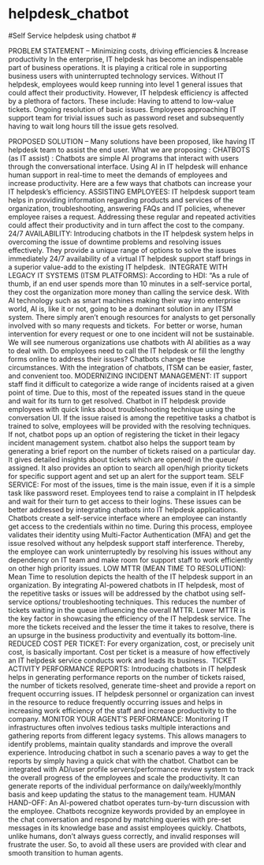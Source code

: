 # helpdesk_chatbot

#Self Service helpdesk using chatbot #

PROBLEM STATEMENT –
Minimizing costs, driving efficiencies & Increase productivity
In the enterprise, IT helpdesk has become an indispensable part of business operations. It is playing a critical role in supporting business users with uninterrupted technology services.
Without IT helpdesk, employees would keep running into level 1 general issues that could affect their productivity.
However, IT helpdesk efficiency is affected by a plethora of factors. These include:
Having to attend to low-value tickets.
Ongoing resolution of basic issues.
Employees approaching IT support team for trivial issues such as password reset and subsequently having to wait long hours till the issue gets resolved.


PROPOSED SOLUTION –
Many solutions have been proposed, like having IT helpdesk team to assist the end user.
What we are proposing :
CHATBOTS (as IT assist) :
Chatbots are simple AI programs that interact with users through the conversational interface.
Using AI in IT helpdesk will enhance human support in real-time to meet the demands of employees and increase productivity. Here are a few ways that chatbots can increase your IT helpdesk’s efficiency.
ASSISTING EMPLOYEES:
IT helpdesk support team helps in providing information regarding products and services of the organization, troubleshooting, answering FAQs and IT policies, whenever employee raises a request. Addressing these regular and repeated activities could affect their productivity and in turn affect the cost to the company.
24/7 AVAILABILITY:
Introducing chatbots in the IT helpdesk system helps in overcoming the issue of downtime problems and resolving issues effectively. They provide a unique range of options to solve the issues immediately
24/7 availability of a virtual IT helpdesk support staff brings in a superior value-add to the existing IT helpdesk.  
INTEGRATE WITH LEGACY IT SYSTEMS (ITSM PLATFORMS):
According to HDI: “As a rule of thumb, if an end user spends more than 10 minutes in a self-service portal, they cost the organization more money than calling the service desk.
With AI technology such as smart machines making their way into enterprise world, AI is, like it or not, going to be a dominant solution in any ITSM system.
There simply aren’t enough resources for analysts to get personally involved with so many requests and tickets.  For better or worse, human intervention for every request or one to one incident will not be sustainable. We will see numerous organizations use chatbots with AI abilities as a way to deal with.
Do employees need to call the IT helpdesk or fill the lengthy forms online to address their issues? Chatbots change these circumstances.
With the integration of chatbots, ITSM can be easier, faster, and convenient too.
MODERNIZING INCIDENT MANAGEMENT:
IT support staff find it difficult to categorize a wide range of incidents raised at a given point of time. Due to this, most of the repeated issues stand in the queue and wait for its turn to get resolved.
Chatbot in IT helpdesk provide employees with quick links about troubleshooting technique using the conversation UI. If the issue raised is among the repetitive tasks a chatbot is trained to solve, employees will be provided with the resolving techniques. If not, chatbot pops up an option of registering the ticket in their legacy incident management system.
chatbot also helps the support team by generating a brief report on the number of tickets raised on a particular day. It gives detailed insights about tickets which are opened/ in the queue/ assigned. It also provides an option to search all open/high priority tickets for specific support agent and set up an alert for the support team.
SELF SERVICE:
For most of the issues, time is the main issue, even if it is a simple task like password reset. Employees tend to raise a complaint in IT helpdesk and wait for their turn to get access to their logins.
These issues can be better addressed by integrating chatbots into IT helpdesk applications. Chatbots create a self-service interface where an employee can instantly get access to the credentials within no time. During this process, employee validates their identity using Multi-Factor Authentication (MFA) and get the issue resolved without any helpdesk support staff interference. Thereby, the employee can work uninterruptedly by resolving his issues without any dependency on IT team and make room for support staff to work efficiently on other high priority issues.
LOW MTTR (MEAN TIME TO RESOLUTION):
Mean Time to resolution depicts the health of the IT helpdesk support in an organization.
By integrating AI-powered chatbots in IT helpdesk, most of the repetitive tasks or issues will be addressed by the chatbot using self-service options/ troubleshooting techniques. This reduces the number of tickets waiting in the queue influencing the overall MTTR. Lower MTTR is the key factor in showcasing the efficiency of the IT helpdesk service.
The more the tickets received and the lesser the time it takes to resolve, there is an upsurge in the business productivity and eventually its bottom-line.
REDUCED COST PER TICKET:
For every organization, cost, or precisely unit cost, is basically important. Cost per ticket is a measure of how effectively an IT helpdesk service conducts work and leads its business.
 TICKET ACTIVITY PERFORMANCE REPORTS:
Introducing chatbots in IT helpdesk helps in generating performance reports on the number of tickets raised, the number of tickets resolved, generate time-sheet and provide a report on frequent occurring issues.
IT helpdesk personnel or organization can invest in the resource to reduce frequently occurring issues and helps in increasing work efficiency of the staff and increase productivity to the company.
MONITOR YOUR AGENT’S PERFORMANCE:
Monitoring IT infrastructures often involves tedious tasks multiple interactions and gathering reports from different legacy systems. This allows managers to identify problems, maintain quality standards and improve the overall experience.
Introducing chatbot in such a scenario paves a way to get the reports by simply having a quick chat with the chatbot. Chatbot can be integrated with AD/user profile servers/performance review system to track the overall progress of the employees and scale the productivity.
It can generate reports of the individual performance on daily/weekly/monthly basis and keep updating the status to the management team.
HUMAN HAND-OFF:
An AI-powered chatbot operates turn-by-turn discussion with the employee. Chatbots recognize keywords provided by an employee in the chat conversation and respond by matching queries with pre-set messages in its knowledge base and assist employees quickly.
Chatbots, unlike humans, don’t always guess correctly, and invalid responses will frustrate the user. So, to avoid all these users are provided with clear and smooth transition to human agents.
